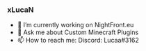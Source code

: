 ### xLucaN

- 🔭 I’m currently working on NightFront.eu
- 💬 Ask me about Custom Minecraft Plugins
- 📫 How to reach me: Discord: Lucaa#3162

<!--
**xLucaN/xlucan** is a ✨ _special_ ✨ repository because its `README.md` (this file) appears on your GitHub profile.

Here are some ideas to get you started:

- 🔭 I’m currently working on ...
- 🌱 I’m currently learning ...
- 👯 I’m looking to collaborate on ...
- 🤔 I’m looking for help with ...
- 💬 Ask me about ...
- 📫 How to reach me: ...
- 😄 Pronouns: ...
- ⚡ Fun fact: ...
-->

